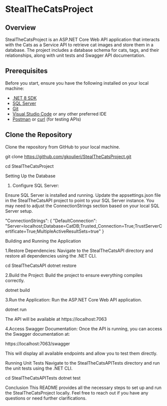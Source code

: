 # StealTheCatsProject

## Overview
StealTheCatsProject is an ASP.NET Core Web API application that interacts with the Cats as a Service API to retrieve cat images and store them in a database. The project includes a database schema for cats, tags, and their relationships, along with unit tests and Swagger API documentation.

## Prerequisites

Before you start, ensure you have the following installed on your local machine:

- [.NET 8 SDK](https://dotnet.microsoft.com/en-us/download/dotnet/8.0)
- [SQL Server](https://www.microsoft.com/en-us/sql-server/sql-server-downloads)
- [Git](https://git-scm.com/)
- [Visual Studio Code](https://code.visualstudio.com/) or any other preferred IDE
- [Postman](https://www.postman.com/downloads/) or [curl](https://curl.se/) (for testing APIs)

## Clone the Repository

Clone the repository from GitHub to your local machine.

git clone https://github.com/gkoulieri/StealTheCatsProject.git

cd StealTheCatsProject


Setting Up the Database
1. Configure SQL Server:

Ensure SQL Server is installed and running.
Update the appsettings.json file in the StealTheCatsAPI project to point to your SQL Server instance. You may need to adjust the ConnectionStrings section based on your local SQL Server setup.

"ConnectionStrings": {
  "DefaultConnection": "Server=localhost;Database=CatDB;Trusted_Connection=True;TrustServerCertificate=True;MultipleActiveResultSets=true"
}



Building and Running the Application

1.Restore Dependencies: Navigate to the StealTheCatsAPI directory and restore all dependencies using the .NET CLI.

cd StealTheCatsAPI
dotnet restore

2.Build the Project: Build the project to ensure everything compiles correctly.

dotnet build

3.Run the Application: Run the ASP.NET Core Web API application.

dotnet run

The API will be available at https://localhost:7063 

4.Access Swagger Documentation: Once the API is running, you can access the Swagger documentation at:

https://localhost:7063/swagger

This will display all available endpoints and allow you to test them directly.

Running Unit Tests
Navigate to the StealTheCatsAPITests directory and run the unit tests using the .NET CLI.

cd StealTheCatsAPITests
dotnet test

Conclusion
This README provides all the necessary steps to set up and run the StealTheCatsProject locally. Feel free to reach out if you have any questions or need further clarifications.

